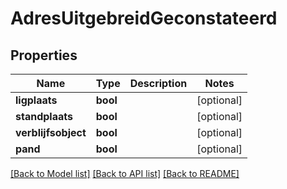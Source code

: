 # AdresUitgebreidGeconstateerd

## Properties
Name | Type | Description | Notes
------------ | ------------- | ------------- | -------------
**ligplaats** | **bool** |  | [optional] 
**standplaats** | **bool** |  | [optional] 
**verblijfsobject** | **bool** |  | [optional] 
**pand** | **bool** |  | [optional] 

[[Back to Model list]](../../README.md#documentation-for-models) [[Back to API list]](../../README.md#documentation-for-api-endpoints) [[Back to README]](../../README.md)

